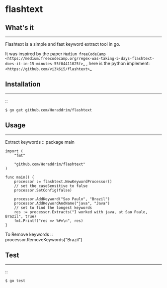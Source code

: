 
# flashtext




## What's it
------------
Flashtext is a simple and fast keyword extract tool in go.

It was inspired by the paper `Medium freeCodeCamp <https://medium.freecodecamp.org/regex-was-taking-5-days-flashtext-does-it-in-15-minutes-55f04411025f>`_
, here is the python implement:`<https://github.com/vi3k6i5/flashtext>`_



## Installation
------------
::

    $ go get github.com/Horaddrim/flashtext



## Usage
-----
Extract keywords
::
    package main

    import (
        "fmt"

        "github.com/Horaddrim/flashtext"
    )

    func main() {
        processor := flashtext.NewKeywordProcessor()
        // set the caseSensitive to false
        processor.SetConfig(false)

        processor.AddKeyword("Sao Paulo", "Brazil")
        processor.AddKeywordAndName("java", "Java")
        // set to find the longest keywords
        res := processor.Extracts("I worked with java, at Sao Paulo, Brazil", true)
        fmt.Printf("res => %#v\n", res)
    }

To Remove keywords
::   
    processor.RemoveKeywords("Brazil")

## Test
----
::

    $ go test


